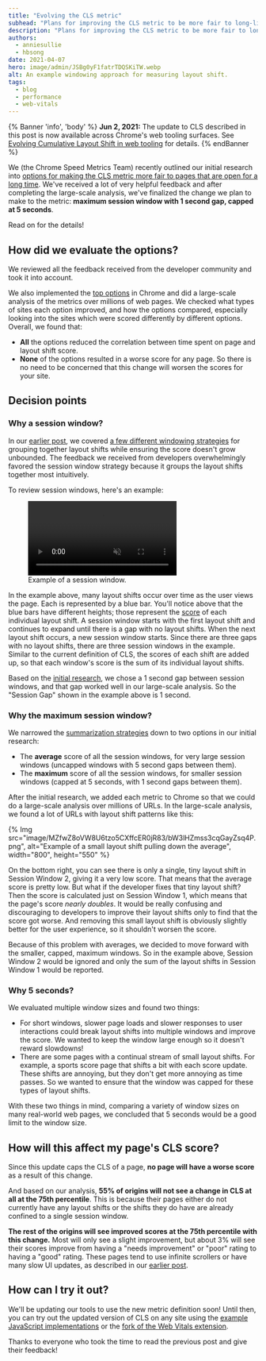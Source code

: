 ```yaml
---
title: "Evolving the CLS metric"
subhead: "Plans for improving the CLS metric to be more fair to long-lived pages."
description: "Plans for improving the CLS metric to be more fair to long-lived pages."
authors:
  - anniesullie
  - hbsong
date: 2021-04-07
hero: image/admin/JSBg0yF1fatrTDQSKiTW.webp
alt: An example windowing approach for measuring layout shift.
tags:
  - blog
  - performance
  - web-vitals
---
```


{% Banner 'info', 'body' %}
  **Jun 2, 2021:** The update to CLS described in this
  post is now available across Chrome's web tooling surfaces. See [Evolving
  Cumulative Layout Shift in web tooling](/cls-web-tooling/) for details.
{% endBanner %}

We (the Chrome Speed Metrics Team) recently outlined our initial research into
[options for making the CLS metric more fair to pages that are open for a long
time](/better-layout-shift-metric/). We've received a lot of very
helpful feedback and after completing the large-scale analysis, we've finalized
the change we plan to make to the metric: **maximum session window with 1 second
gap, capped at 5 seconds**.

Read on for the details!

## How did we evaluate the options?

We reviewed all the feedback received from the developer community and took it
into account.

We also implemented the [top
options](/better-layout-shift-metric/#best-strategies) in Chrome
and did a large-scale analysis of the metrics over millions of web pages. We
checked what types of sites each option improved, and how the options compared,
especially looking into the sites which were scored differently by different
options. Overall, we found that:

* **All** the options reduced the correlation between time spent on page and
  layout shift score.
* **None** of the options resulted in a worse score for any page. So there is no
  need to be concerned that this change will worsen the scores for your site.

## Decision points

### Why a session window?

In our [earlier post](/better-layout-shift-metric/), we covered
[a few different windowing
strategies](/better-layout-shift-metric/#windowing-strategies)
for grouping together layout shifts while ensuring the score doesn't grow
unbounded. The feedback we received from developers overwhelmingly favored the
session window strategy because it groups the layout shifts together most
intuitively.

To review session windows, here's an example:

<figure class="w-figure">
  <video controls autoplay loop muted class="w-screenshot">
    <source src="https://storage.googleapis.com/web-dev-assets/better-layout-shift-metric/session-window.webm" type="video/webm">
    <source src="https://storage.googleapis.com/web-dev-assets/better-layout-shift-metric/session-window.mp4" type="video/mp4">
  </video>
  <figcaption class="w-figcaption">
    Example of a session window.
  </figcaption>
</figure>

In the example above, many layout shifts occur over time as the user views the
page. Each is represented by a blue bar. You'll notice above that the blue bars
have different heights; those represent the [score](/cls/#layout-shift-score) of
each individual layout shift. A session window starts with the first layout shift
and continues to expand until there is a gap with no layout shifts. When the next
layout shift occurs, a new session window starts. Since there are three gaps with
no layout shifts, there are three session windows in the example. Similar to the
current definition of CLS, the scores of each shift are added up, so that each
window's score is the sum of its individual layout shifts.

Based on the [initial
research](/better-layout-shift-metric/#best-strategies), we chose
a 1 second gap between session windows, and that gap worked well in our
large-scale analysis. So the "Session Gap" shown in the example above is 1
second.

### Why the maximum session window?

We narrowed the [summarization
strategies](/better-layout-shift-metric/#summarization) down to
two options in our initial research:

* The **average** score of all the session windows, for very large session
  windows (uncapped windows with 5 second gaps between them).
* The **maximum** score of all the session windows, for smaller session windows
  (capped at 5 seconds, with 1 second gaps between them).

After the initial research, we added each metric to Chrome so that we could do a
large-scale analysis over millions of URLs. In the large-scale analysis, we
found a lot of URLs with layout shift patterns like this:

{% Img src="image/MZfwZ8oVW8U6tzo5CXffcER0jR83/bW3lHZmss3cqGayZsq4P.png",
alt="Example of a small layout shift pulling down the average", width="800",
height="550" %}

On the bottom right, you can see there is only a single, tiny layout shift in
Session Window 2, giving it a very low score. That means that the average score
is pretty low. But what if the developer fixes that tiny layout shift? Then the
score is calculated just on Session Window 1, which means that the page's score
*nearly doubles*. It would be really confusing and discouraging to developers
to improve their layout shifts only to find that the score got worse. And
removing this small layout shift is obviously slightly better for the user
experience, so it shouldn't worsen the score.

Because of this problem with averages, we decided to move forward with the
smaller, capped, maximum windows. So in the example above, Session Window 2
would be ignored and only the sum of the layout shifts in Session Window 1 would
be reported.

### Why 5 seconds?

We evaluated multiple window sizes and found two things:

* For short windows, slower page loads and slower responses to user interactions
  could break layout shifts into multiple windows and improve the score. We
  wanted to keep the window large enough so it doesn't reward slowdowns!
* There are some pages with a continual stream of small layout shifts. For
  example, a sports score page that shifts a bit with each score update. These
  shifts are annoying, but they don't get more annoying as time passes. So we
  wanted to ensure that the window was capped for these types of layout shifts.

With these two things in mind, comparing a variety of window sizes on many
real-world web pages, we concluded that 5 seconds would be a good limit to the
window size.

## How will this affect my page's CLS score?

Since this update caps the CLS of a page, **no page will have a worse score**
as a result of this change.

And based on our analysis, **55% of origins will not see a change in CLS at all
at the 75th percentile**. This is because their pages either do not currently
have any layout shifts or the shifts they do have are already confined to a
single session window.

**The rest of the origins will see improved scores at the 75th percentile with
this change.** Most will only see a slight improvement, but about 3% will see
their scores improve from having a "needs improvement" or "poor" rating to
having a "good" rating. These pages tend to use infinite scrollers or have many
slow UI updates, as described in our [earlier
post](/better-layout-shift-metric/).

## How can I try it out?

We'll be updating our tools to use the new metric definition soon! Until then,
you can try out the updated version of CLS on any site using the [example
JavaScript
implementations](https://github.com/mmocny/web-vitals/wiki/Snippets-for-LSN-using-PerformanceObserver)
or the [fork of the Web Vitals
extension](https://github.com/mmocny/web-vitals-extension/tree/experimental-ls).

Thanks to everyone who took the time to read the previous post and give their
feedback!
